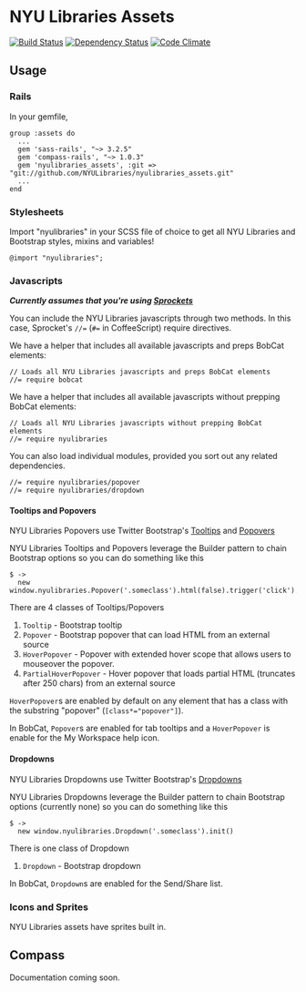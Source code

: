 # NYU Libraries Assets
[![Build Status](https://secure.travis-ci.org/NYULibraries/nyulibraries_assets.png)](http://travis-ci.org/NYULibraries/nyulibraries_assets)
[![Dependency Status](https://gemnasium.com/NYULibraries/nyulibraries_assets.png)](https://gemnasium.com/NYULibraries/nyulibraries_assets)
[![Code Climate](https://codeclimate.com/badge.png)](https://codeclimate.com/github/NYULibraries/nyulibraries_assets)

## Usage
### Rails
In your gemfile,

    group :assets do
      ...
      gem 'sass-rails', "~> 3.2.5"
      gem 'compass-rails', "~> 1.0.3"
      gem 'nyulibraries_assets', :git => "git://github.com/NYULibraries/nyulibraries_assets.git"
      ...
    end

### Stylesheets
Import "nyulibraries" in your SCSS file of choice to get all NYU Libraries and Bootstrap styles, mixins and variables!

    @import "nyulibraries";
    
### Javascripts
_**Currently assumes that you're using [Sprockets](https://github.com/sstephenson/sprockets)**_

You can include the NYU Libraries javascripts through two methods. 
In this case, Sprocket's `//=` (`#=` in CoffeeScript) require directives.

We have a helper that includes all available javascripts and preps BobCat elements:

    // Loads all NYU Libraries javascripts and preps BobCat elements
    //= require bobcat

We have a helper that includes all available javascripts without prepping BobCat elements:

    // Loads all NYU Libraries javascripts without prepping BobCat elements
    //= require nyulibraries

You can also load individual modules, provided you sort out any related dependencies.

    //= require nyulibraries/popover
    //= require nyulibraries/dropdown

#### Tooltips and Popovers
NYU Libraries Popovers use Twitter Bootstrap's [Tooltips](http://twitter.github.com/bootstrap/javascript.html#tooltips) 
and [Popovers](http://twitter.github.com/bootstrap/javascript.html#popovers)

NYU Libraries Tooltips and Popovers leverage the Builder pattern to chain Bootstrap options so you can do something like this
    
    $ ->
      new window.nyulibraries.Popover('.someclass').html(false).trigger('click').init()

There are 4 classes of Tooltips/Popovers
    
1. `Tooltip` - Bootstrap tooltip
2. `Popover` - Bootstrap popover that can load HTML from an external source
3. `HoverPopover` - Popover with extended hover scope that allows users to mouseover the popover.
4. `PartialHoverPopover` - Hover popover that loads partial HTML (truncates after 250 chars) from an external source

`HoverPopover`s are enabled by default on any element that has a class with the substring "popover" (`[class*="popover"]`).

In BobCat, `Popover`s are enabled for tab tooltips and a `HoverPopover` is enable for the My Workspace help icon.

#### Dropdowns
NYU Libraries Dropdowns use Twitter Bootstrap's [Dropdowns](http://twitter.github.com/bootstrap/javascript.html#dropdowns) 

NYU Libraries Dropdowns leverage the Builder pattern to chain Bootstrap options (currently none) so you can do something like this
    
    $ ->
      new window.nyulibraries.Dropdown('.someclass').init()

There is one class of Dropdown

1. `Dropdown` - Bootstrap dropdown

In BobCat, `Dropdown`s are enabled for the Send/Share list.

### Icons and Sprites
NYU Libraries assets have sprites built in.

## Compass
Documentation coming soon.